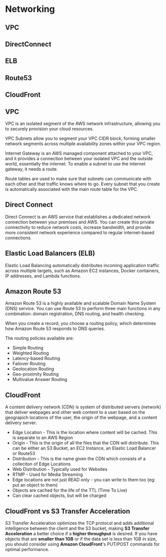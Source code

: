 # Networking 


## VPC

## DirectConnect

## ELB

## Route53

## CloudFront


## VPC
VPC is an isolated segment of the AWS network infrastructure, allowing you to securely provision your cloud resources. 

VPC Subnets allow you to segment your VPC CIDR block, forming smaller network segments across multiple availability zones within your VPC region. 


Internet Gateway is an AWS managed component attached to your VPC, and it provides a connection between your isolated VPC and the outside world, essentially the internet. To enable a subnet to use the internet gateway, it needs a route. 

Route tables are used to make sure that subnets can communicate with each other and that traffic knows where to go.
Every subnet that you create is automatically associated with the main route table for the VPC.

## Direct Connect
Direct Connect is an AWS service that establishes a dedicated network connection between your premises and AWS. You can create this private connectivity to reduce network costs, increase bandwidth, and provide more consistent network experience compared to regular internet-based connections.


## Elastic Load Balancers (ELB)
Elastic Load Balancing automatically distributes incoming application traffic across multiple targets, such as Amazon EC2 instances, Docker containers, IP addresses, and Lambda functions. 


## Amazon Route 53

Amazon Route 53 is a highly available and scalable Domain Name System (DNS) service. You can use Route 53 to perform three main functions in any combination:
domain registration, DNS routing, and health checking.

When you create a record, you choose a routing policy, which determines how Amazon Route 53 responds to DNS queries.
  
The routing policies available are:
-	Simple Routing
-	Weighted Routing
-	Latency-based Routing
-	Failover Routing
-	Geolocation Routing
-	Geo-proximity Routing
-	Multivalue Answer Routing


## CloudFront

A content delivery network (CDN) is system of distributed servers (network) that deliver webpages and other web content to a user based on the geograpich locations of the user, the origin of the webpage, and a content delivery server.

- Edge Location - This is the location where content will be cached. This is separate to an AWS Region
- Origin - This is the origin of all the files that the CDN will distribute. This can be either an S3 Bucket, an EC2 Instance, an Elastic Load Balancer or Route53
- Distribution - This is the name given the CDN which consists of a colleciton of Edge Locations
- Web Distribution - Typically used for Websites
- RTMP - Used for Media Streaming
- Edge locations are not just READ only - you can write to them too (eg: put an object to them)
- Objects are cached for the life of the TTL (Time To Live)
- Can clear cached objects, but will be charged

## CloudFront vs S3  Transfer Acceleration

S3 Transfer Acceleration optimizes the TCP protocol and adds additional intelligence between the client and the S3 bucket, making **S3 Transfer Acceleration** a better choice if a **higher throughput** is desired. If you have objects that are **smaller than 1GB** or if the data set is less than 1GB in size, you should consider using **Amazon CloudFront**'s PUT/POST commands for optimal performance.


